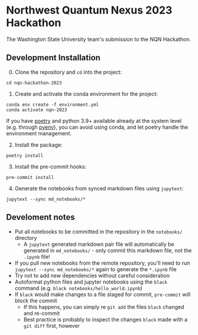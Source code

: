 # Northwest Quantum Nexus 2023 Hackathon

The Washington State University team's submission to the NQN Hackathon.


## Development Installation

0. Clone the repository and `cd` into the project:
```
cd nqn-hackathon-2023
```

1. Create and activate the conda environment for the project:
```
conda env create -f environment.yml
conda activate nqn-2023
```
If you have [poetry](https://python-poetry.org) and python 3.9+ available already at the system level (e.g. through [pyenv](https://github.com/pyenv/pyenv)), you can avoid using conda, and let poetry handle the environment management.

2. Install the package:
```
poetry install
```

3. Install the pre-commit hooks:
```
pre-commit install
```

4. Generate the notebooks from synced markdown files using `jupytext`:
```
jupytext --sync md_notebooks/*
```

## Develoment notes
- Put all notebooks to be committed in the repository in the `notebooks/` directory
    - A `jupytext` generated markdown pair file will automatically be generated in `md_notebooks/` - only commit this markdown file, not the `.ipynb` file!
- If you pull new notebooks from the remote repository, you'll need to run `jupytext --sync md_notebooks/*` again to generate the `*.ipynb` file
- Try not to add new dependencies without careful consideration
- Autoformat python files and jupyter notebooks using the `black` command (e.g. `black notebooks/hello_world.ipynb`)
- If `black` would make changes to a file staged for commit, `pre-commit` will block the commit
    - If this happens, you can simply re `git add` the files `black` changed and re-commit
    - Best practice is probably to inspect the changes `black` made with a `git diff` first, however

